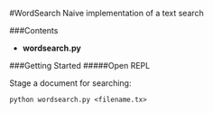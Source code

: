 #WordSearch 
Naive implementation of a text search

###Contents
- __wordsearch.py__

###Getting Started
#####Open REPL

Stage a document for searching:

```
python wordsearch.py <filename.tx>
``` 


